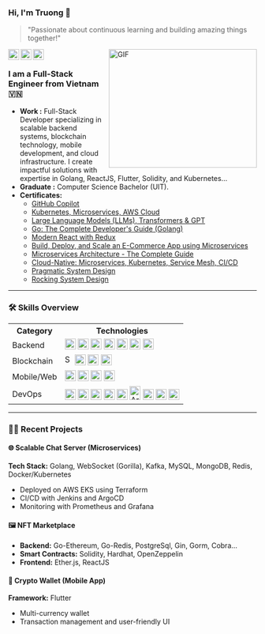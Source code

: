 
### Hi, I'm Truong 👋
> "Passionate about continuous learning and building amazing things together!"

<a href="https://www.linkedin.com/in/truongpx396/">
  <img align="left" alt="Truong Phung's Linkdein" title="Truong Phung's Linkdein" width="22px" src="https://cdn.jsdelivr.net/npm/simple-icons@v3/icons/linkedin.svg" />
</a>
<a href="https://dev.to/truongpx396">
  <img align="left" alt="Truong PX's Dev.to" title="Truong PX's Dev.to" width="22px" src="https://cdn.jsdelivr.net/npm/simple-icons@v3/icons/dev-dot-to.svg" />
</a>
<a href="mailto:truongpx396@gmail.com">
  <img align="left" alt="Truong PX's Gmail" title="Truong PX's Gmail" width="22px" fill="#AB7C94" src="https://cdn.jsdelivr.net/npm/simple-icons@v3/icons/gmail.svg" />
</a>
<img align="right" alt="GIF" width="300px" height="240px" src="https://camo.githubusercontent.com/2366b34bb903c09617990fb5fff4622f3e941349e846ddb7e73df872a9d21233/68747470733a2f2f63646e2e6472696262626c652e636f6d2f75736572732f3733303730332f73637265656e73686f74732f363538313234332f6176656e746f2e676966" />
<br/>



### I am a Full-Stack Engineer from Vietnam 🇻🇳
-  **Work :** Full-Stack Developer specializing in scalable backend systems, blockchain technology, mobile development, and cloud infrastructure. I create impactful solutions with expertise in Golang, ReactJS, Flutter, Solidity, and Kubernetes...
-  **Graduate :** Computer Science Bachelor (UIT). 
-  **Certificates:** <ul>
  <ul>
    <li><a href="https://www.udemy.com/certificate/UC-e726b270-494b-4124-b13a-211a83ecf9cb/" target="_blank">GitHub Copilot</a></li>
    <li><a href="https://www.udemy.com/certificate/UC-5e4ab120-076b-4159-9e5f-d3ffd351a84d/" target="_blank">Kubernetes, Microservices, AWS Cloud</a></li>
    <li><a href="https://credsverse.com/credentials/6b278f12-9b4d-4f1f-9d71-acf73706f1e4" target="_blank">Large Language Models (LLMs), Transformers & GPT</a></li>
    <li><a href="https://www.udemy.com/certificate/UC-aa530e22-c581-4383-be59-b76d805f38a9/" target="_blank">Go: The Complete Developer's Guide (Golang)</a></li>
    <li><a href="https://www.udemy.com/certificate/UC-0a7e1457-36d9-40fb-9229-f92191586e9d/" target="_blank">Modern React with Redux </a></li>
    <li><a href="https://www.udemy.com/certificate/UC-a6dcf1fa-5e70-4041-ac9b-ed51aa6343d4/" target="_blank">Build, Deploy, and Scale an E-Commerce App using Microservices</a></li>
    <li><a href="https://www.udemy.com/certificate/UC-bad383d5-5104-48aa-884d-6a1b53439fdd/" target="_blank">Microservices Architecture - The Complete Guide</a></li>
    <li><a href="https://www.udemy.com/certificate/UC-519a20aa-ed40-461b-83f6-162d1cce4041" target="_blank">Cloud-Native: Microservices, Kubernetes, Service Mesh, CI/CD</a></li>
    <li><a href="https://www.udemy.com/certificate/UC-1cfc0f39-07e5-42fc-8794-9516c4ce2c54/" target="_blank">Pragmatic System Design</a></li>
    <li><a href="https://www.udemy.com/certificate/UC-3888aef9-5bd8-40d4-82a4-7662802219b0/" target="_blank">Rocking System Design</a></li>
  </ul>
</ul>

---
### 🛠️ Skills Overview

<table>
  <tr>
    <th>Category</th>
    <th>Technologies</th>
  </tr>
  <tr>
    <td>Backend</td>
    <td>
      <img alt="Golang" title="Golang" width="22px" src="https://cdn.jsdelivr.net/npm/simple-icons@3.13.0/icons/go.svg" />
      <img alt="Python" title="Python" width="22px" src="https://cdn.jsdelivr.net/npm/simple-icons@3.13.0/icons/python.svg" />
      <img alt="Kafka" title="Kafka" width="22px" src="https://cdn.jsdelivr.net/npm/simple-icons@3.13.0/icons/apachekafka.svg" />
      <img alt="PostgreSQL" title="PostgreSQL" width="22px" src="https://cdn.jsdelivr.net/npm/simple-icons@3.13.0/icons/postgresql.svg" />
      <img alt="MySQL" title="MySQL" width="22px" src="https://cdn.jsdelivr.net/npm/simple-icons@3.13.0/icons/mysql.svg" />
      <img alt="MongoDB" title="MongoDB" width="22px" src="https://cdn.jsdelivr.net/npm/simple-icons@3.13.0/icons/mongodb.svg" />
      <img alt="Redis" title="Redis" width="22px" src="https://cdn.jsdelivr.net/npm/simple-icons@3.13.0/icons/redis.svg" />
    </td>
  </tr>
  <tr>
    <td>Blockchain</td>
    <td>
      <img alt="Solidity" title="Solidity" width="16px" height="22px" src="https://encrypted-tbn0.gstatic.com/images?q=tbn:ANd9GcQPkUowI-k1iZNL9Cn7-F7qQgfh2qo-Y6hXQw&s" />
      <img alt="Hardhat" title="Hardhat" width="22px" src="https://www.svgrepo.com/show/164767/hard-hat.svg" />
      <img alt="OpenZeppelin" title="OpenZeppelin" width="22px" src="https://cdn.jsdelivr.net/npm/simple-icons@3.13.0/icons/ethereum.svg" />
      <img alt="Web3.js" title="Web3.js" width="22px" src="https://cdn.jsdelivr.net/npm/simple-icons@3.13.0/icons/javascript.svg" />
    </td>
  </tr>
  <tr>
    <td>Mobile/Web</td>
    <td>
      <img alt="Flutter" title="Flutter" width="22px" src="https://cdn.jsdelivr.net/npm/simple-icons@3.13.0/icons/flutter.svg" />
      <img alt="Dart" title="Dart" width="22px" src="https://cdn.jsdelivr.net/npm/simple-icons@3.13.0/icons/dart.svg" />
      <img alt="Vite" title="Vite" width="22px" src="https://encrypted-tbn0.gstatic.com/images?q=tbn:ANd9GcTbu5eLG5axvL3DEFslA8xZKl9NRIpnYSDUmg&s" />
      <img alt="React" title="React" width="22px" src="https://static-00.iconduck.com/assets.00/react-icon-1024x897-k6c5dil3.png" />
    </td>
  </tr>
  <tr>
    <td>DevOps</td>
    <td>
      <img alt="Docker" title="Docker" width="22px" src="https://www.svgrepo.com/show/333528/docker.svg" />
      <img alt="Kubernetes" title="Kubernetes" width="22px" src="https://static-00.iconduck.com/assets.00/kubernetes-icon-2048x1990-le9wpkhu.png" />
      <img alt="AWS EKS" title="AWS EKS" width="22px" src="https://cdn.jsdelivr.net/npm/simple-icons@3.13.0/icons/amazonaws.svg" />
      <img alt="Terraform" title="Terraform" width="22px" src="https://cdn.jsdelivr.net/npm/simple-icons@3.13.0/icons/terraform.svg" />
      <img alt="Jenkins" title="Jenkins" width="22px" src="https://cdn.jsdelivr.net/npm/simple-icons@3.13.0/icons/jenkins.svg" />
      <img alt="ArgoCD" title="ArgoCD" width="22px" height="28px" src="https://files.svgcdn.io/devicon-plain/argocd.svg" />
      <img alt="Istio" title="Istio" width="22px" src="https://encrypted-tbn0.gstatic.com/images?q=tbn:ANd9GcQSWBZLTQKrZzq2ZwyhjqZsT0CQDuZseH88lw&s" />
      <img alt="Prometheus" title="Prometheus" width="22px" src="https://cdn.jsdelivr.net/npm/simple-icons@3.13.0/icons/prometheus.svg" />
      <img alt="Grafana" title="Grafana" width="22px" src="https://cdn.jsdelivr.net/npm/simple-icons@3.13.0/icons/grafana.svg" />
    </td>
  </tr>
</table>

---

### 🧑‍💻 Recent Projects

#### 🌐 Scalable Chat Server (Microservices)
**Tech Stack:** Golang, WebSocket (Gorilla), Kafka, MySQL, MongoDB, Redis, Docker/Kubernetes
- Deployed on AWS EKS using Terraform
- CI/CD with Jenkins and ArgoCD
- Monitoring with Prometheus and Grafana

#### 🖼️ NFT Marketplace
- **Backend:** Go-Ethereum, Go-Redis, PostgreSql, Gin, Gorm, Cobra...
- **Smart Contracts:** Solidity, Hardhat, OpenZeppelin
- **Frontend:** Ether.js, ReactJS

#### 📱 Crypto Wallet (Mobile App)
**Framework:** Flutter
- Multi-currency wallet
- Transaction management and user-friendly UI



<!--
**truongpx396/truongpx396** is a ✨ _special_ ✨ repository because its `README.md` (this file) appears on your GitHub profile.

Here are some ideas to get you started:

- 🔭 I’m currently working on ...
- 🌱 I’m currently learning ...
- 👯 I’m looking to collaborate on ...
- 🤔 I’m looking for help with ...
- 💬 Ask me about ...
- 📫 How to reach me: ...
- 😄 Pronouns: ...
- ⚡ Fun fact: ...

<img alt="stat" src="https://github-readme-stats.vercel.app/api?username=truongpx396&hide=%5B%22contribs%22,%22issues%22%5D&hide_title=true&show_icons=true&hide_border=true" />

-->




